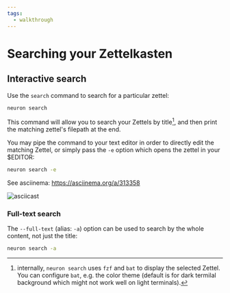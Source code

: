 ```yaml
---
tags:
  - walkthrough
---
```


# Searching your Zettelkasten

## Interactive search

Use the `search` command to search for a particular zettel:

```bash
neuron search
```

This command will allow you to search your Zettels by title[^search tools], and then print the matching zettel's filepath at the end. 

You may pipe the command to your text editor in order to directly edit the matching Zettel, or simply pass the `-e` option which opens the zettel in your $EDITOR:

```bash
neuron search -e
```

See asciinema: <https://asciinema.org/a/313358>

![asciicast](https://asciinema.org/a/313358.png)

### Full-text search

The `--full-text` (alias: `-a`) option can be used to search by the whole content, not just the title:

```bash
neuron search -a
```
[^search tools]: internally, `neuron search` uses `fzf` and `bat` to display the selected Zettel. You can configure `bat`, e.g. the color theme (default is for dark termilal background which might not work well on light terminals).

